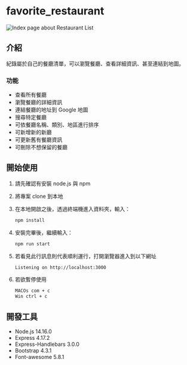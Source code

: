 # favorite_restaurant

![Index page about Restaurant List](./public/image/demo.png)

## 介紹

紀錄屬於自己的餐廳清單，可以瀏覽餐廳、查看詳細資訊、甚至連結到地圖。

### 功能

- 查看所有餐廳
- 瀏覽餐廳的詳細資訊
- 連結餐廳的地址到 Google 地圖
- 搜尋特定餐廳
- 可依餐廳名稱、類別、地區進行排序
- 可新增新的新廳
- 可更新舊有餐廳資訊
- 可刪除不想保留的餐廳

## 開始使用

1. 請先確認有安裝 node.js 與 npm
2. 將專案 clone 到本地
3. 在本地開啟之後，透過終端機進入資料夾，輸入：

   ```bash
   npm install
   ```

4. 安裝完畢後，繼續輸入：

   ```bash
   npm run start
   ```

5. 若看見此行訊息則代表順利運行，打開瀏覽器進入到以下網址

   ```bash
   Listening on http://localhost:3000
   ```

6. 若欲暫停使用

   ```bash
   MACOs com + c
   Win ctrl + c 
   ```

## 開發工具

- Node.js 14.16.0
- Express 4.17.2
- Express-Handlebars 3.0.0
- Bootstrap 4.3.1
- Font-awesome 5.8.1